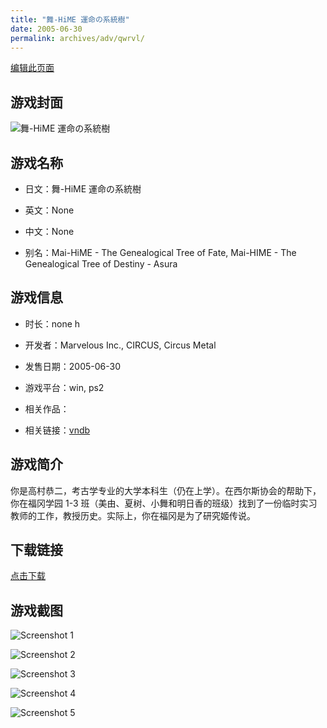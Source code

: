 ```yaml
---
title: "舞-HiME 運命の系統樹"
date: 2005-06-30
permalink: archives/adv/qwrvl/
---
```

[编辑此页面](https://github.com/ACG-3/ADV3-source/blob/main/source/_posts/%E8%88%9E-HiME%20%E9%81%8B%E5%91%BD%E3%81%AE%E7%B3%BB%E7%B5%B1%E6%A8%B9.md)

## 游戏封面

![舞-HiME 運命の系統樹](https://pan.timero.xyz/d/onedrive/img_lib_001/%E8%88%9E-HiME%20%E9%81%8B%E5%91%BD%E3%81%AE%E7%B3%BB%E7%B5%B1%E6%A8%B9_cover.avif)


## 游戏名称

- 日文：舞-HiME 運命の系統樹
- 英文：None
- 中文：None

- 别名：Mai-HiME - The Genealogical Tree of Fate, Mai-HIME - The Genealogical Tree of Destiny - Asura


## 游戏信息

- 时长：none h
- 开发者：Marvelous Inc., CIRCUS, Circus Metal
- 发售日期：2005-06-30
- 游戏平台：win, ps2
- 相关作品：

- 相关链接：[vndb](https://vndb.org/v65)


## 游戏简介

你是高村恭二，考古学专业的大学本科生（仍在上学）。在西尔斯协会的帮助下，你在福冈学园 1-3 班（美由、夏树、小舞和明日香的班级）找到了一份临时实习教师的工作，教授历史。实际上，你在福冈是为了研究姬传说。




## 下载链接

[点击下载](https://pan.timero.xyz/onedrive/adv_lib_001/%E8%88%9E-HiME%20%E9%81%8B%E5%91%BD%E3%81%AE%E7%B3%BB%E7%B5%B1%E6%A8%B9)


## 游戏截图


![Screenshot 1](https://pan.timero.xyz/d/onedrive/img_lib_001/%E8%88%9E-HiME%20%E9%81%8B%E5%91%BD%E3%81%AE%E7%B3%BB%E7%B5%B1%E6%A8%B9_Screenshot_1.avif)

![Screenshot 2](https://pan.timero.xyz/d/onedrive/img_lib_001/%E8%88%9E-HiME%20%E9%81%8B%E5%91%BD%E3%81%AE%E7%B3%BB%E7%B5%B1%E6%A8%B9_Screenshot_2.avif)

![Screenshot 3](https://pan.timero.xyz/d/onedrive/img_lib_001/%E8%88%9E-HiME%20%E9%81%8B%E5%91%BD%E3%81%AE%E7%B3%BB%E7%B5%B1%E6%A8%B9_Screenshot_3.avif)

![Screenshot 4](https://pan.timero.xyz/d/onedrive/img_lib_001/%E8%88%9E-HiME%20%E9%81%8B%E5%91%BD%E3%81%AE%E7%B3%BB%E7%B5%B1%E6%A8%B9_Screenshot_4.avif)

![Screenshot 5](https://pan.timero.xyz/d/onedrive/img_lib_001/%E8%88%9E-HiME%20%E9%81%8B%E5%91%BD%E3%81%AE%E7%B3%BB%E7%B5%B1%E6%A8%B9_Screenshot_5.avif)

